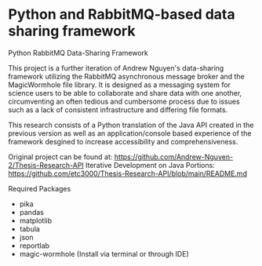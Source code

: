 # Python and RabbitMQ-based data sharing framework
Python RabbitMQ Data-Sharing Framework


This project is a further iteration of Andrew Nguyen's data-sharing framework utilizing the RabbitMQ asynchronous message broker and the MagicWormhole file library.
It is designed as a messaging system for science users to be able to collaborate and share data with one another, circumventing an often tedious and cumbersome process due to issues such as a lack of consistent infrastructure and differing file formats.

This research consists of a Python translation of the Java API created in the previous version as well as an application/console based experience of the framework desgined to increase accessibility and comprehensiveness.


Original project can be found at: https://github.com/Andrew-Nguyen-2/Thesis-Research-API
Iterative Development on Java Portions: https://github.com/etc3000/Thesis-Research-API/blob/main/README.md


Required Packages
- pika
- pandas
- matplotlib
- tabula
- json
- reportlab
- magic-wormhole
(Install via terminal or through IDE)

